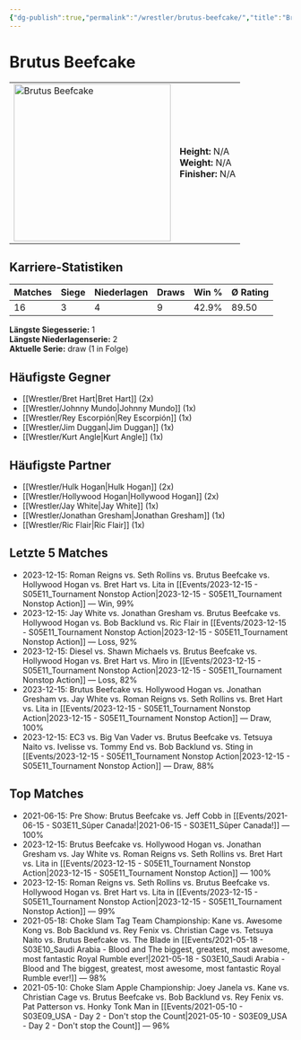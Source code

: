 ```yaml
---
{"dg-publish":true,"permalink":"/wrestler/brutus-beefcake/","title":"Brutus Beefcake","tags":["wrestler"],"noteIcon":""}
---
```



# Brutus Beefcake

<table>
        <tr>
        <td><img src="https://github.com/CptSpaulding1980/choke-slam-wrestling/releases/download/images/Brutus_Beefcake.png" width="280" alt="Brutus Beefcake"></td>
        <td>
        <b>Height:</b> N/A<br>
        <b>Weight:</b> N/A<br>
        <b>Finisher:</b> N/A<br>
        </td>
        </tr>
        </table>
        

## Karriere-Statistiken

| Matches | Siege | Niederlagen | Draws | Win % | Ø Rating |
|---------|-------|-------------|-------|-------|-----------|
| 16 | 3 | 4 | 9 | 42.9% | 89.50 |

**Längste Siegesserie:** 1<br>**Längste Niederlagenserie:** 2<br>**Aktuelle Serie:** draw (1 in Folge)


## Häufigste Gegner
- [[Wrestler/Bret Hart\|Bret Hart]] (2x)
- [[Wrestler/Johnny Mundo\|Johnny Mundo]] (1x)
- [[Wrestler/Rey Escorpión\|Rey Escorpión]] (1x)
- [[Wrestler/Jim Duggan\|Jim Duggan]] (1x)
- [[Wrestler/Kurt Angle\|Kurt Angle]] (1x)

## Häufigste Partner
- [[Wrestler/Hulk Hogan\|Hulk Hogan]] (2x)
- [[Wrestler/Hollywood Hogan\|Hollywood Hogan]] (2x)
- [[Wrestler/Jay White\|Jay White]] (1x)
- [[Wrestler/Jonathan Gresham\|Jonathan Gresham]] (1x)
- [[Wrestler/Ric Flair\|Ric Flair]] (1x)

## Letzte 5 Matches
- 2023-12-15: Roman Reigns vs. Seth Rollins vs. Brutus Beefcake vs. Hollywood Hogan vs. Bret Hart vs. Lita in [[Events/2023-12-15 - S05E11_Tournament Nonstop Action\|2023-12-15 - S05E11_Tournament Nonstop Action]] — Win, 99%
- 2023-12-15: Jay White vs. Jonathan Gresham vs. Brutus Beefcake vs. Hollywood Hogan vs. Bob Backlund vs. Ric Flair in [[Events/2023-12-15 - S05E11_Tournament Nonstop Action\|2023-12-15 - S05E11_Tournament Nonstop Action]] — Loss, 92%
- 2023-12-15: Diesel vs. Shawn Michaels vs. Brutus Beefcake vs. Hollywood Hogan vs. Bret Hart vs. Miro in [[Events/2023-12-15 - S05E11_Tournament Nonstop Action\|2023-12-15 - S05E11_Tournament Nonstop Action]] — Loss, 82%
- 2023-12-15: Brutus Beefcake vs. Hollywood Hogan vs. Jonathan Gresham vs. Jay White vs. Roman Reigns vs. Seth Rollins vs. Bret Hart vs. Lita in [[Events/2023-12-15 - S05E11_Tournament Nonstop Action\|2023-12-15 - S05E11_Tournament Nonstop Action]] — Draw, 100%
- 2023-12-15: EC3 vs. Big Van Vader vs. Brutus Beefcake vs. Tetsuya Naito vs. Ivelisse vs. Tommy End vs. Bob Backlund vs. Sting in [[Events/2023-12-15 - S05E11_Tournament Nonstop Action\|2023-12-15 - S05E11_Tournament Nonstop Action]] — Draw, 88%

## Top Matches
- 2021-06-15: Pre Show: Brutus Beefcake vs. Jeff Cobb in [[Events/2021-06-15 - S03E11_Sûper Canada!\|2021-06-15 - S03E11_Sûper Canada!]] — 100%
- 2023-12-15: Brutus Beefcake vs. Hollywood Hogan vs. Jonathan Gresham vs. Jay White vs. Roman Reigns vs. Seth Rollins vs. Bret Hart vs. Lita in [[Events/2023-12-15 - S05E11_Tournament Nonstop Action\|2023-12-15 - S05E11_Tournament Nonstop Action]] — 100%
- 2023-12-15: Roman Reigns vs. Seth Rollins vs. Brutus Beefcake vs. Hollywood Hogan vs. Bret Hart vs. Lita in [[Events/2023-12-15 - S05E11_Tournament Nonstop Action\|2023-12-15 - S05E11_Tournament Nonstop Action]] — 99%
- 2021-05-18: Choke Slam Tag Team Championship: Kane vs. Awesome Kong vs. Bob Backlund vs. Rey Fenix vs. Christian Cage vs. Tetsuya Naito vs. Brutus Beefcake vs. The Blade in [[Events/2021-05-18 - S03E10_Saudi Arabia - Blood and The biggest, greatest, most awesome, most fantastic Royal Rumble ever!\|2021-05-18 - S03E10_Saudi Arabia - Blood and The biggest, greatest, most awesome, most fantastic Royal Rumble ever!]] — 98%
- 2021-05-10: Choke Slam Apple Championship: Joey Janela vs. Kane vs. Christian Cage vs. Brutus Beefcake vs. Bob Backlund vs. Rey Fenix vs. Pat Patterson vs. Honky Tonk Man in [[Events/2021-05-10 - S03E09_USA - Day 2 - Don't stop the Count\|2021-05-10 - S03E09_USA - Day 2 - Don't stop the Count]] — 96%
